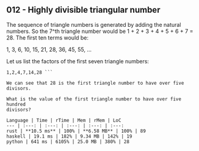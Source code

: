 012 - Highly divisible triangular number
----------------------------------------

The sequence of triangle numbers is generated by adding the natural numbers. So
the 7^th triangle number would be 1 + 2 + 3 + 4 + 5 + 6 + 7 = 28. The first ten
terms would be:

1, 3, 6, 10, 15, 21, 28, 36, 45, 55, ...

Let us list the factors of the first seven triangle numbers:

```  1: 1  3: 1,3  6: 1,2,3,6 10: 1,2,5,10 15: 1,3,5,15 21: 1,3,7,21 28:
1,2,4,7,14,28 ```

We can see that 28 is the first triangle number to have over five divisors.

What is the value of the first triangle number to have over five hundred
divisors?

Language | Time | rTime | Mem | rMem | LoC
--- | :---: | :---: | :---: | :---: | :---:
rust | **10.5 ms** | 100% | **6.58 MB** | 100% | 89
haskell | 19.1 ms | 182% | 9.34 MB | 142% | 19
python | 641 ms | 6105% | 25.0 MB | 380% | 28
